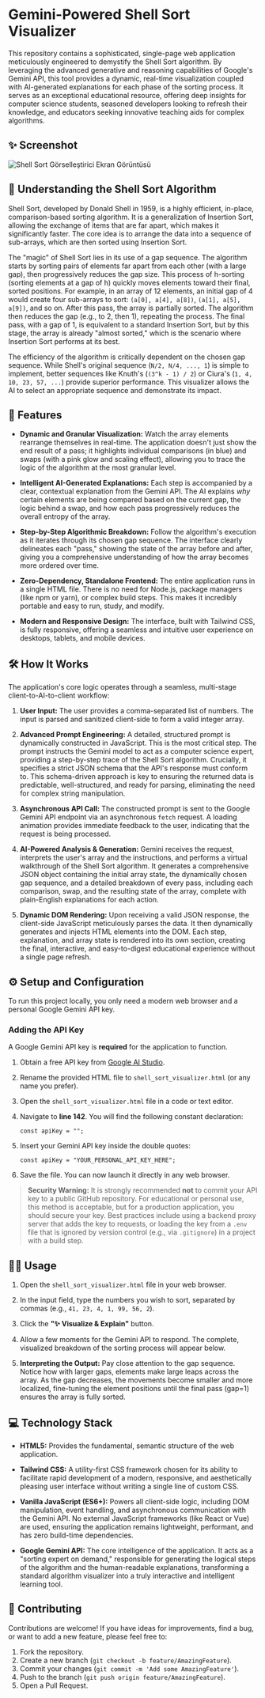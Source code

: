# Gemini-Powered Shell Sort Visualizer

This repository contains a sophisticated, single-page web application meticulously engineered to demystify the Shell Sort algorithm. By leveraging the advanced generative and reasoning capabilities of Google's Gemini API, this tool provides a dynamic, real-time visualization coupled with AI-generated explanations for each phase of the sorting process. It serves as an exceptional educational resource, offering deep insights for computer science students, seasoned developers looking to refresh their knowledge, and educators seeking innovative teaching aids for complex algorithms.

## ✨ Screenshot
![Shell Sort Görselleştirici Ekran Görüntüsü](https://raw.githubusercontent.com/buraksocial/shell-sort-visualizer/refs/heads/main/screenshots/Screenshot.png)

## 📖 Understanding the Shell Sort Algorithm

Shell Sort, developed by Donald Shell in 1959, is a highly efficient, in-place, comparison-based sorting algorithm. It is a generalization of Insertion Sort, allowing the exchange of items that are far apart, which makes it significantly faster. The core idea is to arrange the data into a sequence of sub-arrays, which are then sorted using Insertion Sort.

The "magic" of Shell Sort lies in its use of a gap sequence. The algorithm starts by sorting pairs of elements far apart from each other (with a large gap), then progressively reduces the gap size. This process of h-sorting (sorting elements at a gap of h) quickly moves elements toward their final, sorted positions. For example, in an array of 12 elements, an initial gap of 4 would create four sub-arrays to sort: `(a[0], a[4], a[8])`, `(a[1], a[5], a[9])`, and so on. After this pass, the array is partially sorted. The algorithm then reduces the gap (e.g., to 2, then 1), repeating the process. The final pass, with a gap of 1, is equivalent to a standard Insertion Sort, but by this stage, the array is already "almost sorted," which is the scenario where Insertion Sort performs at its best.

The efficiency of the algorithm is critically dependent on the chosen gap sequence. While Shell's original sequence (`N/2, N/4, ..., 1`) is simple to implement, better sequences like Knuth's (`(3^k - 1) / 2`) or Ciura's (`1, 4, 10, 23, 57, ...`) provide superior performance. This visualizer allows the AI to select an appropriate sequence and demonstrate its impact.

## 🚀 Features

  * **Dynamic and Granular Visualization:** Watch the array elements rearrange themselves in real-time. The application doesn't just show the end result of a pass; it highlights individual comparisons (in blue) and swaps (with a pink glow and scaling effect), allowing you to trace the logic of the algorithm at the most granular level.

  * **Intelligent AI-Generated Explanations:** Each step is accompanied by a clear, contextual explanation from the Gemini API. The AI explains *why* certain elements are being compared based on the current gap, the logic behind a swap, and how each pass progressively reduces the overall entropy of the array.

  * **Step-by-Step Algorithmic Breakdown:** Follow the algorithm's execution as it iterates through its chosen gap sequence. The interface clearly delineates each "pass," showing the state of the array before and after, giving you a comprehensive understanding of how the array becomes more ordered over time.

  * **Zero-Dependency, Standalone Frontend:** The entire application runs in a single HTML file. There is no need for Node.js, package managers (like npm or yarn), or complex build steps. This makes it incredibly portable and easy to run, study, and modify.

  * **Modern and Responsive Design:** The interface, built with Tailwind CSS, is fully responsive, offering a seamless and intuitive user experience on desktops, tablets, and mobile devices.

## 🛠️ How It Works

The application's core logic operates through a seamless, multi-stage client-to-AI-to-client workflow:

1.  **User Input:** The user provides a comma-separated list of numbers. The input is parsed and sanitized client-side to form a valid integer array.

2.  **Advanced Prompt Engineering:** A detailed, structured prompt is dynamically constructed in JavaScript. This is the most critical step. The prompt instructs the Gemini model to act as a computer science expert, providing a step-by-step trace of the Shell Sort algorithm. Crucially, it specifies a strict JSON schema that the API's response must conform to. This schema-driven approach is key to ensuring the returned data is predictable, well-structured, and ready for parsing, eliminating the need for complex string manipulation.

3.  **Asynchronous API Call:** The constructed prompt is sent to the Google Gemini API endpoint via an asynchronous `fetch` request. A loading animation provides immediate feedback to the user, indicating that the request is being processed.

4.  **AI-Powered Analysis & Generation:** Gemini receives the request, interprets the user's array and the instructions, and performs a virtual walkthrough of the Shell Sort algorithm. It generates a comprehensive JSON object containing the initial array state, the dynamically chosen gap sequence, and a detailed breakdown of every pass, including each comparison, swap, and the resulting state of the array, complete with plain-English explanations for each action.

5.  **Dynamic DOM Rendering:** Upon receiving a valid JSON response, the client-side JavaScript meticulously parses the data. It then dynamically generates and injects HTML elements into the DOM. Each step, explanation, and array state is rendered into its own section, creating the final, interactive, and easy-to-digest educational experience without a single page refresh.

## ⚙️ Setup and Configuration

To run this project locally, you only need a modern web browser and a personal Google Gemini API key.

### Adding the API Key

A Google Gemini API key is **required** for the application to function.

1.  Obtain a free API key from [Google AI Studio](https://aistudio.google.com/app/apikey).

2.  Rename the provided HTML file to `shell_sort_visualizer.html` (or any name you prefer).

3.  Open the `shell_sort_visualizer.html` file in a code or text editor.

4.  Navigate to **line 142**. You will find the following constant declaration:

    ```
    const apiKey = ""; 
    ```

5.  Insert your Gemini API key inside the double quotes:

    ```
    const apiKey = "YOUR_PERSONAL_API_KEY_HERE"; 
    ```

6.  Save the file. You can now launch it directly in any web browser.

> **Security Warning:** It is strongly recommended **not** to commit your API key to a public GitHub repository. For educational or personal use, this method is acceptable, but for a production application, you should secure your key. Best practices include using a backend proxy server that adds the key to requests, or loading the key from a `.env` file that is ignored by version control (e.g., via `.gitignore`) in a project with a build step.

## 👨‍💻 Usage

1.  Open the `shell_sort_visualizer.html` file in your web browser.

2.  In the input field, type the numbers you wish to sort, separated by commas (e.g., `41, 23, 4, 1, 99, 56, 2`).

3.  Click the **"✨ Visualize & Explain"** button.

4.  Allow a few moments for the Gemini API to respond. The complete, visualized breakdown of the sorting process will appear below.

5.  **Interpreting the Output:** Pay close attention to the gap sequence. Notice how with larger gaps, elements make large leaps across the array. As the gap decreases, the movements become smaller and more localized, fine-tuning the element positions until the final pass (gap=1) ensures the array is fully sorted.

## 💻 Technology Stack

  * **HTML5:** Provides the fundamental, semantic structure of the web application.

  * **Tailwind CSS:** A utility-first CSS framework chosen for its ability to facilitate rapid development of a modern, responsive, and aesthetically pleasing user interface without writing a single line of custom CSS.

  * **Vanilla JavaScript (ES6+):** Powers all client-side logic, including DOM manipulation, event handling, and asynchronous communication with the Gemini API. No external JavaScript frameworks (like React or Vue) are used, ensuring the application remains lightweight, performant, and has zero build-time dependencies.

  * **Google Gemini API:** The core intelligence of the application. It acts as a "sorting expert on demand," responsible for generating the logical steps of the algorithm and the human-readable explanations, transforming a standard algorithm visualizer into a truly interactive and intelligent learning tool.

## 🤝 Contributing

Contributions are welcome\! If you have ideas for improvements, find a bug, or want to add a new feature, please feel free to:

1.  Fork the repository.
2.  Create a new branch (`git checkout -b feature/AmazingFeature`).
3.  Commit your changes (`git commit -m 'Add some AmazingFeature'`).
4.  Push to the branch (`git push origin feature/AmazingFeature`).
5.  Open a Pull Request.
